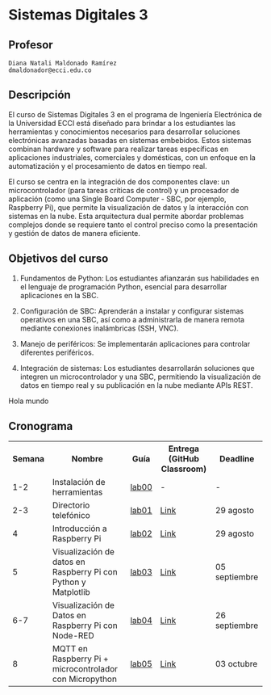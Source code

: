 # Sistemas Digitales 3

## Profesor
```
Diana Natali Maldonado Ramírez
dmaldonador@ecci.edu.co
```

## Descripción

El curso de Sistemas Digitales 3 en el programa de Ingeniería Electrónica de la Universidad ECCI está diseñado para brindar a los estudiantes las herramientas y conocimientos necesarios para desarrollar soluciones electrónicas avanzadas basadas en sistemas embebidos. Estos sistemas combinan hardware y software para realizar tareas específicas en aplicaciones industriales, comerciales y domésticas, con un enfoque en la automatización y el procesamiento de datos en tiempo real.

El curso se centra en la integración de dos componentes clave: un microcontrolador (para tareas críticas de control) y un procesador de aplicación (como una Single Board Computer - SBC, por ejemplo, Raspberry Pi), que permite la visualización de datos y la interacción con sistemas en la nube. Esta arquitectura dual permite abordar problemas complejos donde se requiere tanto el control preciso como la presentación y gestión de datos de manera eficiente.

## Objetivos del curso

1. Fundamentos de Python: Los estudiantes afianzarán sus habilidades en el lenguaje de programación Python, esencial para desarrollar aplicaciones en la SBC.

2. Configuración de SBC: Aprenderán a instalar y configurar sistemas operativos en una SBC, así como a administrarla de manera remota mediante conexiones inalámbricas (SSH, VNC).

3. Manejo de periféricos: Se implementarán aplicaciones para controlar diferentes periféricos.

4. Integración de sistemas: Los estudiantes desarrollarán soluciones que integren un microcontrolador y una SBC, permitiendo la visualización de datos en tiempo real y su publicación en la nube mediante APIs REST.

Hola mundo

## Cronograma

<table>
  <tr>
    <th>Semana</th>
    <th>Nombre</th>
    <th>Guía</th>
    <th>Entrega (GitHub Classroom)</th>
    <th>Deadline</th>
  </tr>
  <tr>
    <td>1-2</td>
    <td>Instalación de herramientas</td>
    <td><a href="/labs/00_lab00/README.md">lab00</a></td>
    <td>-</td>
    <td>-</td>
  </tr>
  <tr>
    <td>2-3</td>
    <td>Directorio telefónico</td>
    <td><a href="/labs/01_lab01/README.md">lab01</a></td>
    <td><a href= "https://classroom.github.com/a/tJuprggg">Link</a></td>
    <td>29 agosto</td>
  </tr>
  <tr>
    <td>4</td>
    <td>Introducción a Raspberry Pi </td>
    <td><a href="/labs/02_lab02/REAME.md">lab02</a></td>
    <td><a href= "">Link</a></td>
    <td>29 agosto</td>
  </tr>
  <tr>
    <td>5</td>
    <td>Visualización de datos en Raspberry Pi con Python y Matplotlib </td>
    <td><a href="/labs/03_lab03/README.md">lab03</a></td>
    <td><a href= "https://classroom.github.com/a/mEuuhjlP">Link</a></td>
    <td>05 septiembre</td>
  <tr>
    <td>6-7</td>
    <td>  Visualización de Datos en Raspberry Pi con Node-RED  </td>
    <td><a href="/labs/04_lab04/README.md">lab04</a></td>
    <td><a href="https://classroom.github.com/a/BKx7Zx61">Link </a></td>
    <td>26 septiembre</td>
  </tr>
<tr>
    <td>8</td>
    <td>  MQTT en Raspberry Pi + microcontrolador con Micropython </td>
    <td><a href="/labs/05_lab05/README.md">lab05</a></td>
    <td><a href="https://classroom.github.com/a/sYM9ycqv">Link </a></td>
    <td>03 octubre</td>
  </tr>
</table>